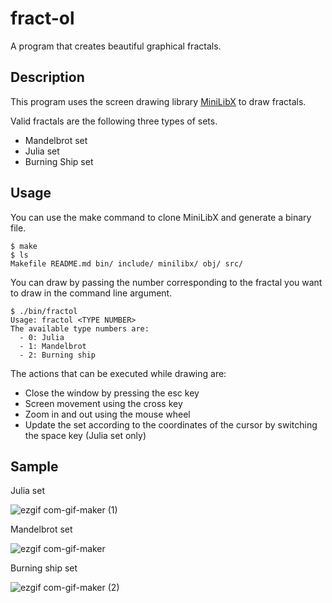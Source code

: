 # fract-ol

A program that creates beautiful graphical fractals.

## Description

This program uses the screen drawing library [MiniLibX](https://harm-smits.github.io/42docs/libs/minilibx) to draw fractals.

Valid fractals are the following three types of sets.

- Mandelbrot set
- Julia set
- Burning Ship set

## Usage

You can use the make command to clone MiniLibX and generate a binary file.

```shell
$ make
$ ls
Makefile README.md bin/ include/ minilibx/ obj/ src/
```

You can draw by passing the number corresponding to the fractal you want to draw in the command line argument.

```shell
$ ./bin/fractol
Usage: fractol <TYPE NUMBER>
The available type numbers are:
  - 0: Julia
  - 1: Mandelbrot
  - 2: Burning ship
```

The actions that can be executed while drawing are:

- Close the window by pressing the esc key
- Screen movement using the cross key
- Zoom in and out using the mouse wheel
- Update the set according to the coordinates of the cursor by switching the space key (Julia set only)

## Sample

Julia set

![ezgif com-gif-maker (1)](https://user-images.githubusercontent.com/59915788/174650873-440c3830-82a5-4067-ae4a-00a74cb83e05.gif)

Mandelbrot set

![ezgif com-gif-maker](https://user-images.githubusercontent.com/59915788/174650836-ae6bf765-4751-461a-ac4f-893a473fa739.gif)

Burning ship set

![ezgif com-gif-maker (2)](https://user-images.githubusercontent.com/59915788/174651474-1e122565-131b-4af9-9bdf-8aeef24801a2.gif)
